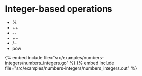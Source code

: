 # Integer-based operations

* %
* ++
* --
* +=
* /=
* pow

{% embed include file="src/examples/numbers-integers/numbers_integers.go" %}
{% embed include file="src/examples/numbers-integers/numbers_integers.out" %}


